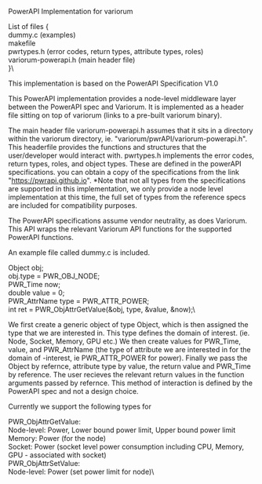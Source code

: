 PowerAPI Implementation for variorum

List of files {\
	dummy.c (examples)\
	makefile\
	pwrtypes.h (error codes, return types, attribute types, roles)\
	variorum-powerapi.h (main header file)\
}\

This implementation is based on the PowerAPI Specification V1.0

This PowerAPI implementation provides a node-level middleware layer between the PowerAPI spec and Variorum.
It is implemented as a header file sitting on top of variorum (links to a pre-built variorum binary).

The main header file variorum-powerapi.h assumes that it sits in a directory within the variorum directory,
ie. "variorum/pwrAPI/variorum-powerapi.h". This headerfile provides the functions and structures that the
user/developer would interact with. pwrtypes.h implements the error codes, return types, roles, and 
object types. These are defined in the powerAPI specifications. you can obtain a copy of the specifications
from the link "https://pwrapi.github.io". *Note that not all types from the specifications are supported 
in this implementation, we only provide a node level implementation at this time, the full set of types
from the reference specs are included for compatibility purposes.

The PowerAPI specifications assume vendor neutrality, as does Variorum. This API wraps the relevant 
Variorum API functions for the supported PowerAPI functions.

An example file called dummy.c is included.

Object obj;\
obj.type = PWR_OBJ_NODE;\
PWR_Time now;\
double value = 0;\
PWR_AttrName type = PWR_ATTR_POWER;\
int ret = PWR_ObjAttrGetValue(&obj, type, &value, &now);\

We first create a generic object of type Object, which is then assigned the type that we are interested
in. This type defines the domain of interest. (ie. Node, Socket, Memory, GPU etc.) We then create values 
for PWR_Time, value, and PWR_AttrName (the type of attribute we are interested in for the domain of 
-interest, ie PWR_ATTR_POWER for power). Finally we pass the Object by refernce, attribute type by value,
the return value and PWR_Time by reference. The user recieves the relevant return values in the function 
arguments passed by refernce. This method of interaction is defined by the PowerAPI spec and not a design 
choice.

Currently we support the following types for 

PWR_ObjAttrGetValue:\
	Node-level: Power, Lower bound power limit, Upper bound power limit\
	Memory: Power (for the node)\
	Socket: Power (socket level power consumption including CPU, Memory, GPU - associated with socket)\
PWR_ObjAttrSetValue:\
	Node-level: Power (set power limit for node)\



